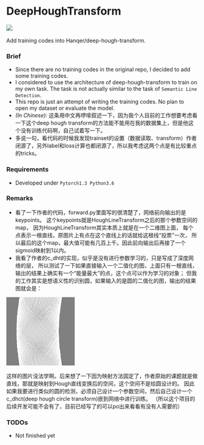 # DeepHoughTransform
![](https://img.shields.io/badge/DEVELOP-NotFinished-red)

Add training codes into Hanqer/deep-hough-transform.

### Brief 
- Since there are no training codes in the original repo, I decided to add some training codes.
- I considered to use the architecture of deep-hough-transform to train on my own task. The task is not actually similar to the task of `Semantic Line Detection`.
- This repo is just an attempt of writing the training codes. No plan to open my dataset or evaluate the model.
- _(In Chinese):_ 这条用中文再啰嗦叙述一下，因为我个人目前的工作想要考虑看一下这个deep hough transform的方法能不能用在我的数据集上，但是他这个没有训练代码啊，自己试着写一下。
- 多说一句，看代码的时候我发现trainset的设置（数据读取、transform）作者闭源了，另外label和loss计算也都闭源了，所以我考虑这两个点是有比较重点的tricks。

### Requirements
- Developed under `Pytorch1.3 Python3.6`


### Remarks
- 看了一下作者的代码，forward.py里面写的很清楚了，网络前向输出的是keypoints。
这个keypoints就是HoughLineTransform之后的那个参数空间的map，
因为HoughLineTransform其实本质上就是在一个二维图上面，
每个点表示一根直线，原图片上有点在这个直线上的话就给这根线“投票”一次，
所以最后的这个map，最大值可能有几百上千。因此前向输出后再接了一个sigmoid映射到1以内。
- 我看了作者的c_dht的实现，似乎是没有进行参数学习的，只是写成了深度网络的层，
所以测试了一下如果直接输入一个二值化的图，上面只有一根直线，输出的结果上确实有一个“能量最大”的点，这个点可以作为学习的对象；
但我的工作其实是想语义性的识别圆，如果输入的是圆的二值化的图，输出的结果图就会是：

![data/circle.png](data/circle.png)

这样的图片没法学啊。后来想了一下因为映射方法固定了，作者原始的课题就是做直线，那就是映射到Hough直线变换后的空间，这个空间不是给圆设计的。
因此如果我要进行类似的圆的检测，必须自己设计一个参数空间，然后自己设计一个c_dhct(deep hough circle transform)嵌到网络中进行训练。
（所以这个项目的后续开发可能不会有了，目前已经写了的可以po出来看看有没有人需要的）

### TODOs
- Not finished yet

